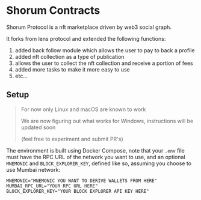 # Shorum Contracts

Shorum Protocol is a nft marketplace driven by web3 social graph.

It forks from lens protocol and extended the following functions:

1. added back follow module which allows the user to pay to back a profile
2. added nft collection as a type of publication
3. allows the user to collect the nft collection and receive a portion of fees
4. added more tasks to make it more easy to use
5. etc...

## Setup

> For now only Linux and macOS are known to work
>
> We are now figuring out what works for Windows, instructions will be updated soon
>
> (feel free to experiment and submit PR's)

The environment is built using Docker Compose, note that your `.env` file must have the RPC URL of the network you want to use, and an optional `MNEMONIC` and `BLOCK_EXPLORER_KEY`, defined like so, assuming you choose to use Mumbai network:

```
MNEMONIC="MNEMONIC YOU WANT TO DERIVE WALLETS FROM HERE"
MUMBAI_RPC_URL="YOUR RPC URL HERE"
BLOCK_EXPLORER_KEY="YOUR BLOCK EXPLORER API KEY HERE"
```
